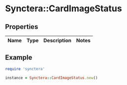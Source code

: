 # Synctera::CardImageStatus

## Properties

| Name | Type | Description | Notes |
| ---- | ---- | ----------- | ----- |

## Example

```ruby
require 'synctera'

instance = Synctera::CardImageStatus.new()
```

